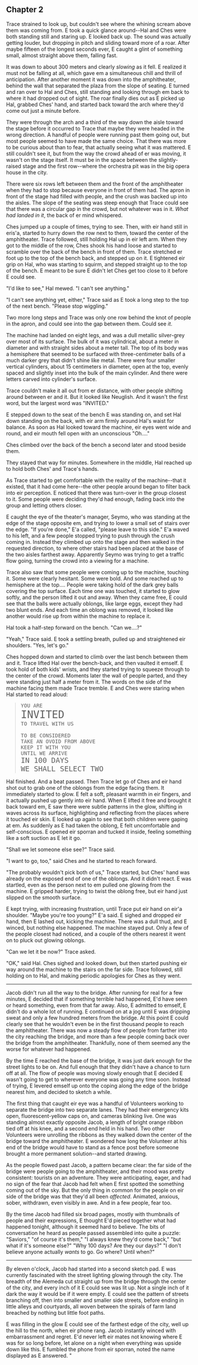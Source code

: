 ---
---


## Chapter 2

Trace strained to look up, but couldn't see where the whining scream
above them was coming from.  E took a quick glance around--Hal and
Ches were both standing still and staring up.  E looked back up.  The
sound was actually getting louder, but dropping in pitch and sliding
toward more of a roar.  After maybe fifteen of the longest seconds
ever, E caught a glint of something small, almost straight above them,
falling fast.

It was down to about 300 meters and clearly _slowing_ as it fell.  E
realized it must not be falling at all, which gave em a simultaneous
chill and thrill of anticipation.  After another moment it was down
into the amphitheater, behind the wall that separated the plaza from
the slope of seating.  E turned and ran over to Hal and Ches, still
standing and looking through em back to where it had dropped out of
sight.  The roar finally dies out as E picked up Hal, grabbed Ches'
hand, and started back toward the arch where they'd come out just a
minute before.

They were through the arch and a third of the way down the aisle
toward the stage before it occurred to Trace that maybe they were
headed in the wrong direction.  A handful of people were running past
them going out, but most people seemed to have made the same choice.
That there was more to be curious about than to fear, that actually
seeing what it was mattered.  E still couldn't see it, but from the
way the crowd ahead of er was moving, it wasn't on the stage
itself.  It must be in the space between the slightly-raised stage and
the first row--where the orchestra pit was in the big opera house in
the city.

There were six rows left between them and the front of the
amphitheater when they had to stop because everyone in front of them
had.  The apron in front of the stage had filled with people, and the
crush was backed up into the aisles.  The slope of the seating was
steep enough that Trace could see that there was a circular gap in the
crowd, but not whatever was in it.  _What had landed in it_, the back
of er mind whispered.

Ches jumped up a couple of times, trying to see.  Then, with eir hand
still in eris'a, started to hurry down the row next to them, toward
the center of the amphitheater.  Trace followed, still holding Hal up
in eir left arm.  When they got to the middle of the row, Ches shook
his hand loose and started to scramble over the back of the bench in
front of them.  Trace stretched er foot up to the top of the bench
back, and stepped up on it.  E tightened eir grip on Hal, who was
starting to squirm, and stepped straight up to the top of the bench.
E meant to be sure E didn't let Ches get too close to it before E
could see.

"I'd like to see," Hal mewed.  "I can't see anything."

"I can't see anything yet, either," Trace said as E took a long step
to the top of the next bench.  "Please stop wiggling."

Two more long steps and Trace was only one row behind the knot of
people in the apron, and could see into the gap between them.  Could
see _it_.

The machine had landed on eight legs, and was a dull metallic
silver-grey over most of its surface.  The bulk of it was cylindrical,
about a meter in diameter and with straight sides about a meter tall.
The top of its body was a hemisphere that seemed to be surfaced with
three-centimeter balls of a much darker grey that didn't shine like
metal.  There were four smaller vertical cylinders, about 15
centimeters in diameter, open at the top, evenly spaced and slightly
inset into the bulk of the main cylinder.  And there were letters
carved into cylinder's surface.

Trace couldn't make it all out from er distance, with other people
shifting around between er and it.  But it looked like Neuglish.  And
it wasn't the first word, but the largest word was "INVITED."

E stepped down to the seat of the bench E was standing on, and set Hal
down standing on the back, with eir arm firmly around Hal's waist for
balance.  As soon as Hal looked toward the machine, eir eyes went wide
and round, and eir mouth fell open with an unconscious "Oh...."

Ches climbed over the back of the bench a second later and stood
beside them.

They stayed that way for minutes.  Somewhere in the middle, Hal
reached up to hold both Ches' and Trace's hands.

As Trace started to get comfortable with the reality of the
machine--that it existed, that it had come here--the other people
around began to filter back into eir perception.  E noticed that there
was turn-over in the group closest to it.  Some people were deciding
they'd had enough, fading back into the group and letting others
closer.

E caught the eye of the theater's manager, Seymo, who was standing at the
edge of the stage opposite em, and trying to lower a small set of
stairs over the edge.  "If you're done," E'a called, "please leave to
this side."  E'a waved to his left, and a few people stopped trying
to push through the crush coming in.  Instead they climbed up onto the
stage and then walked in the requested direction, to where other
stairs had been placed at the base of the two aisles farthest away.
Apparently Seymo was trying to get a traffic flow going, turning the
crowd into a viewing for a machine.

Trace also saw that some people were coming up to the machine,
touching it.  Some were clearly hesitant.  Some were bold.  And some
reached up to hemisphere at the top....  People were taking hold of
the dark grey balls covering the top surface.  Each time one was
touched, it started to glow softly, and the person lifted it out and
away.  When they came free, E could see that the balls were actually
oblongs, like large eggs, except they had two blunt ends.  And each
time an oblong was removed, it looked like another would rise up from
within the machine to replace it.

Hal took a half-step forward on the bench.  "Can we....?"

"Yeah," Trace said.  E took a settling breath, pulled up and
straightened eir shoulders.  "Yes, let's go."

Ches hopped down and started to climb over the last bench between them
and it.  Trace lifted Hal over the bench-back, and then vaulted it
emself.  E took hold of both kids' wrists, and they started trying to
squeeze through to the center of the crowd.  Moments later the wall of
people parted, and they were standing just half a meter from it.  The
words on the side of the machine facing them made Trace tremble.  E
and Ches were staring when Hal started to read aloud:

> <pre>YOU ARE
> <span style="font-size: 200%">INVITED</span>
> TO TRAVEL WITH US
>
> TO BE CONSIDERED
> TAKE AN OVOID FROM ABOVE
> KEEP IT WITH YOU
> UNTIL WE ARRIVE
> <span style="font-size: 140%">IN 100 DAYS
> WE SHALL SELECT TWO</span></pre>

Hal finished.  And a beat passed.  Then Trace let go of Ches and eir
hand shot out to grab one of the oblongs from the edge facing them.
It immediately started to glow.  E felt a soft, pleasant warmth in eir
fingers, and it actually pushed up gently into eir hand.  When E
lifted it free and brought it back toward em, E saw there were subtle
patterns in the glow, shifting in waves across its surface,
highlighting and reflecting from the places where it touched eir skin.
E looked up again to see that both children were gaping at em.  As
suddenly as E had taken the oblong, E felt uncomfortable and
self-conscious.  E opened eir sporran and tucked it inside, feeling
something like a soft suction as E let it go.

"Shall we let someone else see?" Trace said.

"I want to go, too," said Ches and he started to reach forward.

"The probably wouldn't pick both of us," Trace started, but Ches' hand
was already on the exposed end of one of the oblongs.  And it didn't
react.  E was startled, even as the person next to em pulled one
glowing from the machine.  E gripped harder, trying to twist the
oblong free, but eir hand just slipped on the smooth surface.

E kept trying, with increasing frustration, until Trace put eir hand
on eir'a shoulder.  "Maybe you're too young?" E'a said.  E sighed and
dropped eir hand, then E lashed out, kicking the machine.  There was a
dull thud, and E winced, but nothing else happened.  The machine
stayed put.  Only a few of the people closest had noticed, and a
couple of the others nearest it went on to pluck out glowing oblongs.

"Can we let it be now?" Trace asked.

"OK," said Hal.  Ches sighed and looked down, but then started pushing
eir way around the machine to the stairs on the far side.  Trace
followed, still holding on to Hal, and making periodic apologies for
Ches as they went.

*****

Jacob didn't run all the way to the bridge.  After running for real
for a few minutes, E decided that if something terrible had happened,
E'd have seen or heard something, even from that far away.  Also, E
admitted to emself, E didn't do a whole lot of running.  E continued
on at a jog until E was dripping sweat and only a few hundred meters
from the bridge.  At this point E could clearly see that he wouldn't
even be in the first thousand people to reach the amphitheater.
There was now a steady flow of people from farther into the city
reaching the bridge, and more than a few people coming back over the
bridge from the amphitheater.  Thankfully, none of them seemed any the
worse for whatever had happened.

By the time E reached the base of the bridge, it was just dark enough
for the street lights to be on.  And full enough that they didn't have
a chance to turn off at all.  The flow of people was moving slowly
enough that E decided E wasn't going to get to wherever everyone was
going any time soon.  Instead of trying, E levered emself up onto the
coping along the edge of the bridge nearest him, and decided to sketch
a while.

The first thing that caught eir eye was a handful of Volunteers
working to separate the bridge into two separate lanes.  They had
their emergency kits open, fluorescent-yellow caps on, and cameras
blinking live.  One was standing almost exactly opposite Jacob, a
length of bright orange ribbon tied off at his knee, and a second end
held in his hand.  Two other Volunteers were unrolling the ribbons as
they walked down the center of the bridge toward the amphitheater.  E
wondered how long the Volunteer at his end of the bridge would have to
stand as a fence post before someone brought a more permanent
solution--and started drawing.

As the people flowed past Jacob, a pattern became clear: the far side
of the bridge were people going to the amphitheater, and their mood
was pretty consistent: tourists on an adventure.  They were
anticipating, eager, and had no sign of the fear that Jacob had felt
when E first spotted the something coming out of the sky.  But the
only thing in common for the people on eir side of the bridge was that
they'd all been _affected_.  Animated, anxious, sober, withdrawn, even
visibly in awe.  And in a few people, fear too.

By the time Jacob had filled six broad pages, mostly with thumbnails
of people and their expressions, E thought E'd pieced together what
had happened tonight, although it seemed hard to believe.  The bits of
conversation he heard as people passed assembled into quite a puzzle:
"Saviors," "of course it's them," "I always knew they'd come back,"
"but what if it's someone else?" "Why 100 days?  Are they our days?"
"I don't believe anyone actually _wants_ to go.  Go where?  Until
when?"

*****

By eleven o'clock, Jacob had started into a second sketch pad.  E
was currently fascinated with the street lighting glowing through the
city.  The breadth of the Alemeda cut straight up from the bridge
through the center of the city, and every inch of it E could see was
lit up.  Not a single inch of it dark the way it would be if it were
empty.  E could see the pattern of streets branching off, then into
smaller and smaller side streets, before ending in little alleys and
courtyards, all woven between the spirals of farm land breached by
nothing but little foot paths.

E was filling in the glow E could see of the farthest edge of the
city, well up the hill to the north, when eir phone rang.  Jacob
instantly winced with embarrassment and regret.  E'd never left eir
mates not knowing where E was for so long before, let alone on a night
when everything was upside down like this.  E fumbled the phone from
eir sporran, noted the name displayed as E answered.  "
